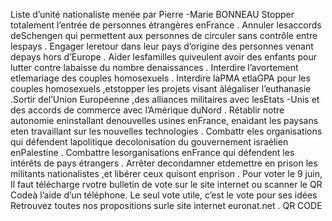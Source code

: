 Liste d’unité nationaliste menée par Pierre -Marie BONNEAU
Stopper totalement l’entrée de
personnes étrangères enFrance .
Annuler lesaccords deSchengen qui
permettent aux personnes de circuler
sans contrôle entre lespays .
Engager leretour dans leur pays
d’origine des personnes venant depays
hors d’Europe .
Aider lesfamilles quiveulent avoir des
enfants pour lutter contre labaisse du
nombre denaissances .
Interdire l’avortement etlemariage des
couples homosexuels .
Interdire laPMA etlaGPA pour les
couples homosexuels ,etstopper les
projets visant àlégaliser l’euthanasie .Sortir del’Union Européenne ,des
alliances militaires avec lesEtats -Unis et
des accords de commerce avec
l’Amérique duNord .
Rétablir notre autonomie eninstallant
denouvelles usines enFrance, enaidant
les paysans eten travaillant sur les
nouvelles technologies .
Combattr eles organisations qui
défendent lapolitique decolonisation du
gouvernement israélien enPalestine .
Combattre lesorganisations enFrance
qui défendent les intérêts de pays
étrangers .
Arrêter decondamner etdemettre en
prison les militants nationalistes ,et
libérer ceux quisont enprison .
Pour voter le 9 juin,
Il faut télécharge rvotre bulletin de 
vote sur le site internet ou scanner 
le QR Codeà l’aide d’un téléphone.
Le seul vote utile, c’est le vote pour ses idées
Retrouvez toutes nos propositions surle site internet euronat.net .
QR CODE
